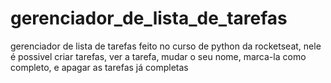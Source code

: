 # gerenciador_de_lista_de_tarefas
 gerenciador  de lista de tarefas feito no curso de python da rocketseat, nele é possivel criar tarefas, ver a tarefa, mudar o seu nome, marca-la como completo,  e apagar as tarefas já completas

